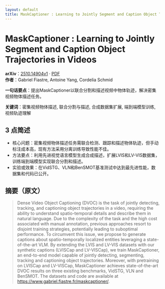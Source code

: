 ```yaml
---
layout: default
title: MaskCaptioner : Learning to Jointly Segment and Caption Object Trajectories in Videos
---
```


# MaskCaptioner : Learning to Jointly Segment and Caption Object Trajectories in Videos
**arXiv**：[2510.14904v1](https://arxiv.org/abs/2510.14904) · [PDF](https://arxiv.org/pdf/2510.14904.pdf)  
**作者**：Gabriel Fiastre, Antoine Yang, Cordelia Schmid  

**一句话要点**：提出MaskCaptioner以联合分割和描述视频中物体轨迹，解决密集视频物体描述任务。

**关键词**：密集视频物体描述, 联合分割与描述, 合成数据集扩展, 端到端模型训练, 视频轨迹理解

## 3 点简述
- 核心问题：密集视频物体描述任务需联合检测、跟踪和描述物体轨迹，但手动标注成本高，现有方法采用分离训练导致性能不佳。
- 方法要点：利用先进视觉语言模型生成合成描述，扩展LVIS和LV-VIS数据集，训练端到端模型实现联合分割和描述。
- 实验或效果：在VidSTG、VLN和BenSMOT基准测试中达到最先进性能，数据集和代码已公开。

## 摘要（原文）

> Dense Video Object Captioning (DVOC) is the task of jointly detecting,
> tracking, and captioning object trajectories in a video, requiring the ability
> to understand spatio-temporal details and describe them in natural language.
> Due to the complexity of the task and the high cost associated with manual
> annotation, previous approaches resort to disjoint training strategies,
> potentially leading to suboptimal performance. To circumvent this issue, we
> propose to generate captions about spatio-temporally localized entities
> leveraging a state-of-the-art VLM. By extending the LVIS and LV-VIS datasets
> with our synthetic captions (LVISCap and LV-VISCap), we train MaskCaptioner, an
> end-to-end model capable of jointly detecting, segmenting, tracking and
> captioning object trajectories. Moreover, with pretraining on LVISCap and
> LV-VISCap, MaskCaptioner achieves state-of-the-art DVOC results on three
> existing benchmarks, VidSTG, VLN and BenSMOT. The datasets and code are
> available at https://www.gabriel.fiastre.fr/maskcaptioner/.

